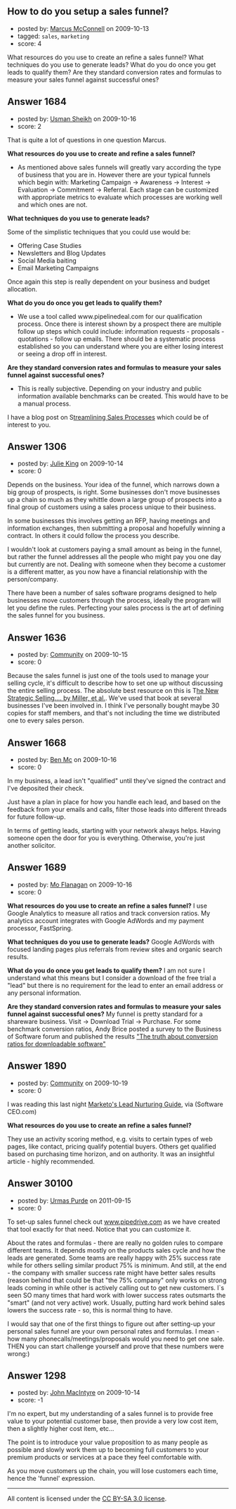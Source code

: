 ## How to do you setup a sales funnel?

- posted by: [Marcus McConnell](https://stackexchange.com/users/-1/758-marcus-mcconnell) on 2009-10-13
- tagged: `sales`, `marketing`
- score: 4

What resources do you use to create an refine a sales funnel? What techniques do you use to generate leads? What do you do once you get leads to qualify them? Are they standard conversion rates and formulas to measure your sales funnel against successful ones?


## Answer 1684

- posted by: [Usman Sheikh](https://stackexchange.com/users/-1/392-usman-sheikh) on 2009-10-16
- score: 2

<p>That is quite a lot of questions in one question Marcus.</p>

<p><strong>What resources do you use to create and refine a sales funnel?</strong></p>

<ul>
<li>As mentioned above sales funnels will greatly vary according the type of business that you are in. However there are your typical funnels which begin with: Marketing Campaign -> Awareness -> Interest -> Evaluation -> Commitment -> Referral. Each stage can be customized with appropriate metrics to evaluate which processes are working well and which ones are not.</li>
</ul>

<p><strong>What techniques do you use to generate leads?</strong> </p>

<p>Some of the simplistic techniques that you could use would be:</p>

<ul>
<li>Offering Case Studies</li>
<li>Newsletters and Blog Updates</li>
<li>Social Media baiting</li>
<li>Email Marketing Campaigns</li>
</ul>

<p>Once again this step is really dependent on your business and budget allocation.</p>

<p><strong>What do you do once you get leads to qualify them?</strong> </p>

<ul>
<li>We use a tool called www.pipelinedeal.com for our qualification process. Once there is interest shown by a prospect there are multiple follow up steps which could include: information requests - proposals - quotations - follow up emails. There should be a systematic process established so you can understand where you are either losing interest or seeing a drop off in interest.</li>
</ul>

<p><strong>Are they standard conversion rates and formulas to measure your sales funnel against successful ones?</strong></p>

<ul>
<li>This is really subjective. Depending on your industry and public information available benchmarks can be created. This would have to be a manual process.</li>
</ul>

<p>I have a blog post on S<a href="http://www.usmansheikh.com/sales/streamlining-sales-processes" rel="nofollow">treamlining Sales Processes</a> which could be of interest to you.</p>



## Answer 1306

- posted by: [Julie King](https://stackexchange.com/users/-1/11-julie-king) on 2009-10-14
- score: 0

Depends on the business. Your idea of the funnel, which narrows down a big group of prospects, is right. Some businesses don't move businesses up a chain so much as they whittle down a large group of prospects into a final group of customers using a sales process unique to their business.

In some businesses this involves getting an RFP, having meetings and information exchanges, then submitting a proposal and hopefully winning a contract. In others it could follow the process you describe.

I wouldn't look at customers paying a small amount as being in the funnel, but rather the funnel addresses all the people who might pay you one day but currently are not. Dealing with someone when they become a customer is a different matter, as you now have a financial relationship with the person/company.

There have been a number of sales software programs designed to help businesses move customers through the process, ideally the program will let you define the rules. Perfecting your sales process is the art of defining the sales funnel for you business.


## Answer 1636

- posted by: [Community](https://stackexchange.com/users/-1/-1-community) on 2009-10-15
- score: 0

<p>Because the sales funnel is just one of the tools used to manage your selling cycle, it's difficult to describe how to set one up without discussing the entire selling process.   The absolute best resource on this is T<a href="http://rads.stackoverflow.com/amzn/click/044669519X" rel="nofollow">he New Strategic Selling.... by Miller, et al.</a>.  We've used that book at several businesses I've been involved in.  I think I've personally bought maybe 30 copies for staff members, and that's not including the time we distributed one to every sales person.</p>



## Answer 1668

- posted by: [Ben Mc](https://stackexchange.com/users/-1/190-ben-mc) on 2009-10-16
- score: 0

In my business, a lead isn't "qualified" until they've signed the contract and I've deposited their check.

Just have a plan in place for how you handle each lead, and based on the feedback from your emails and calls, filter those leads into different threads for future follow-up.

In terms of getting leads, starting with your network always helps.  Having someone open the door for you is everything.  Otherwise, you're just another solicitor.


## Answer 1689

- posted by: [Mo Flanagan](https://stackexchange.com/users/-1/828-mo-flanagan) on 2009-10-16
- score: 0

<p><strong>What resources do you use to create an refine a sales funnel?</strong> 
I use Google Analytics to measure all ratios and track conversion ratios. My analytics account integrates with Google AdWords and my payment processor, FastSpring.</p>

<p><strong>What techniques do you use to generate leads?</strong> 
Google AdWords with focused landing pages plus referrals from review sites and organic search results.</p>

<p><strong>What do you do once you get leads to qualify them?</strong> 
I am not sure I understand what this means but I consider a download of the free trial a "lead" but there is no requirement for the lead to enter an email address or any personal information.</p>

<p><strong>Are they standard conversion rates and formulas to measure your sales funnel against successful ones?</strong>
My funnel is pretty standard for a shareware business. Visit -> Download Trial -> Purchase. For some benchmark conversion ratios, Andy Brice posted a survey to the Business of Software forum and published the results <a href="http://successfulsoftware.net/2009/04/23/the-truth-about-conversion-ratios-for-software/" rel="nofollow">"The truth about conversion ratios for downloadable software"</a></p>



## Answer 1890

- posted by: [Community](https://stackexchange.com/users/-1/-1-community) on 2009-10-19
- score: 0

<p>I was reading this last night <a href="http://www.marketo.com/b2b-marketing-resources/lead-nurturing-definitive-guide.php" rel="nofollow">Marketo's Lead Nurturing Guide</a>, via (Software CEO.com)</p>

<p><strong>What resources do you use to create an refine a sales funnel?</strong> </p>

<p>They use an activity scoring method, e.g. visits to certain types of web pages, like contact, pricing qualify potential buyers. Others get qualified based on purchasing time horizon, and on authority.  It was an insightful article - highly recommended.</p>



## Answer 30100

- posted by: [Urmas Purde](https://stackexchange.com/users/-1/13337-urmas-purde) on 2011-09-15
- score: 0

To set-up sales funnel check out www.pipedrive.com as we have created that tool exactly for that need. Notice that you can customize it.

About the rates and formulas - there are really no golden rules to compare different teams. It depends mostly on the products sales cycle and how the leads are generated. Some teams are really happy with 25% success rate while for others selling similar product 75% is minimum. And still, at the end - the company with smaller success rate might have better sales results (reason behind that could be that "the 75% company" only works on strong leads coming in while other is actively calling out to get new customers. I`s seen SO many times that hard work with lower success rates outsmarts the "smart" (and not very active) work. Usually, putting hard work behind sales lowers the success rate - so, this is normal thing to have.

I would say that one of the first things to figure out after setting-up your personal sales funnel are your own personal rates and formulas. I mean - how many phonecalls/meetings/proposals would you need to get one sale. THEN you can start challenge yourself and prove that these numbers were wrong:)


## Answer 1298

- posted by: [John MacIntyre](https://stackexchange.com/users/-1/760-john-macintyre) on 2009-10-14
- score: -1

I'm no expert, but my understanding of a sales funnel is to provide free value to your potential customer base, then provide a very low cost item, then a slightly higher cost item, etc...

The point is to introduce your value proposition to as many people as possible and slowly work them up to becoming full customers to your premium products or services at a pace they feel comfortable with.

As you move customers up the chain, you will lose customers each time, hence the 'funnel' expression.



---

All content is licensed under the [CC BY-SA 3.0 license](https://creativecommons.org/licenses/by-sa/3.0/).
